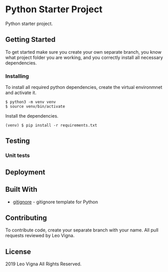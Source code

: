 # Python Starter Project
Python starter project.

## Getting Started

To get started make sure you create your own separate branch, you know what project folder you are working, and you correctly install all necessary dependencies.

### Installing

To install all required python dependencies, create the virtual environmnet and activate it.
```
$ python3 -m venv venv
$ source venv/bin/activate
```

Install the dependencies.
```
(venv) $ pip install -r requirements.txt
```

## Testing

### Unit tests

## Deployment

## Built With

* [gitignore](https://github.com/github/gitignore/blob/master/Python.gitignore) - gitignore template for Python

## Contributing

To contribute code, create your separate branch with your name.
All pull requests reviewed by Leo Vigna.
 
## License

2019 Leo Vigna
All Rights Reserved.
